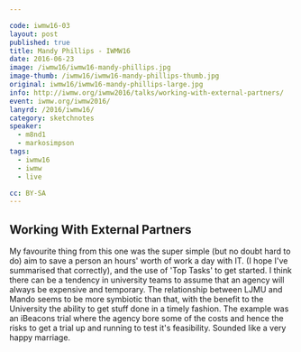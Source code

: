 ```yaml
---

code: iwmw16-03
layout: post
published: true
title: Mandy Phillips - IWMW16
date: 2016-06-23
image: /iwmw16/iwmw16-mandy-phillips.jpg
image-thumb: /iwmw16/iwmw16-mandy-phillips-thumb.jpg
original: iwmw16/iwmw16-mandy-phillips-large.jpg
info: http://iwmw.org/iwmw2016/talks/working-with-external-partners/
event: iwmw.org/iwmw2016/
lanyrd: /2016/iwmw16/
category: sketchnotes
speaker:
  - m8nd1
  - markosimpson
tags:
  - iwmw16
  - iwmw
  - live

cc: BY-SA
---
```


## Working With External Partners ##

My favourite thing from this one was the super simple (but no doubt hard to do) aim to save a person an hours' worth of work a day with IT. (I hope I've summarised that correctly), and the use of 'Top Tasks' to get started. I think there can be a tendency in university teams to assume that an agency will always be expensive and temporary. The relationship between LJMU and Mando seems to be more symbiotic than that, with the benefit to the University the ability to get stuff done in a timely fashion. The example was an iBeacons trial where the agency bore some of the costs and hence the risks to get a trial up and running to test it's feasibility. Sounded like a very happy marriage.
